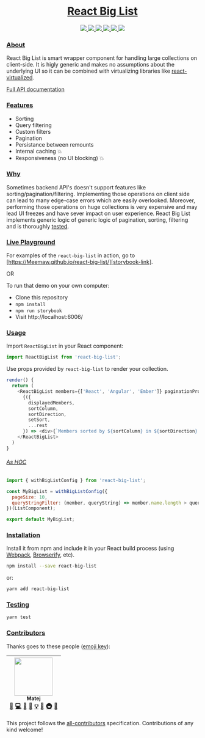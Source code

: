 <!-- Name -->

<h1 align="center">
  <a href="https://github.com/Meemaw/react-big-list">React Big List</a>
</h1>

<!-- Badges -->

<p align="center">

  <a href="https://travis-ci.org/Meemaw/react-big-list">
    <img
       src="https://api.travis-ci.org/Meemaw/react-big-list.svg?branch=master" />
  </a>

  <a href='https://coveralls.io/github/Meemaw/react-big-list?branch=master'>
    <img
      src='https://coveralls.io/repos/github/Meemaw/react-big-list/badge.svg?branch=master' />
  </a>

  <a href="https://github.com/Meemaw/react-big-list/blob/master/LICENSE">
    <img src="https://camo.githubusercontent.com/890acbdcb87868b382af9a4b1fac507b9659d9bf/68747470733a2f2f696d672e736869656c64732e696f2f62616467652f6c6963656e73652d4d49542d626c75652e737667" />

  </a>

  <a href="https://github.com/Meemaw/Photomy#contributors">
    <img 
      src="https://img.shields.io/badge/all_contributors-1-orange.svg?style=flat-square" />
  </a>

  <a href="http://makeapullrequest.com">
    <img
         src="https://img.shields.io/badge/PRs-welcome-brightgreen.svg?style=flat-square" />
  </a>

  <a href="https://opensource.org/">
    <img src="https://badges.frapsoft.com/os/v1/open-source.svg?v=103"/>
  </a>

</span>

### [About][about]

React Big List is smart wrapper component for handling large collections on client-side. It is higly generic and makes no assumptions about the underlying UI so it can be combined with virtualizing libraries like [react-virtualized](https://github.com/bvaughn/react-virtualized).

[Full API documentation](https://github.com/Meemaw/react-big-list/tree/master/docs/API.md)

### [Features][features]

- Sorting
- Query filtering
- Custom filters
- Pagination
- Persistance between remounts
- Internal caching 💥
- Responsiveness (no UI blocking) 💥

### [Why][why]

Sometimes backend API's doesn't support features like sorting/pagination/filtering. Implementing those operations on client side can lead to many edge-case errors which are easily overlooked. Moreover, performing those operations on huge collections is very expensive and may lead UI freezes and have sever impact on user experience. React Big List implements generic logic of generic logic of pagination, sorting, filtering and is thoroughly [tested][tests].

### [Live Playground][playground]

For examples of the `react-big-list` in action, go to [https://Meemaw.github.io/react-big-list/][storybook-link].

OR

To run that demo on your own computer:

- Clone this repository
- `npm install`
- `npm run storybook`
- Visit http://localhost:6006/

### [Usage][usage]

Import `ReactBigList` in your React component:

```javascript static
import ReactBigList from 'react-big-list';
```

Use props provided by `react-big-list` to render your collection.

```javascript static
render() {
  return (
    <ReactBigList members={['React', 'Angular', 'Ember']} paginationProps={{ pageSize: 2 }}>
      {({
        displayedMembers,
        sortColumn,
        sortDirection,
        setSort,
        ...rest
      }) => <div>{`Members sorted by ${sortColumn} in ${sortDirection} direction.`}</div>}
    </ReactBigList>
  )
}
```

###### [As HOC][hoc]

```javascript static
import { withBigListConfig } from 'react-big-list';

const MyBigList = withBigListConfig({
  pageSize: 10,
  queryStringFilter: (member, queryString) => member.name.length > queryString.length,
})(ListComponent);

export default MyBigList;
```

### [Installation][installation]

Install it from npm and include it in your React build process (using [Webpack](http://webpack.github.io/), [Browserify](http://browserify.org/), etc).

```bash
npm install --save react-big-list
```

or:

```bash
yarn add react-big-list
```

### [Testing][testing]

```bash
yarn test
```

[about]: https://github.com/Meemaw/react-big-list#about
[features]: https://github.com/Meemaw/react-big-list#features
[why]: https://github.com/Meemaw/react-big-list#why
[tests]: https://github.com/Meemaw/react-big-list/tree/master/tests
[usage]: https://github.com/Meemaw/react-big-list#usage
[installation]: https://github.com/Meemaw/react-big-list#installation
[testing]: https://github.com/Meemaw/react-big-list#testing
[usage]: https://github.com/Meemaw/react-big-list#usage
[hoc]: https://github.com/Meemaw/react-big-list#hoc
[playground]: https://github.com/Meemaw/react-big-list#playground
[emojis]: https://github.com/kentcdodds/all-contributors#emoji-key
[contributors]: https://github.com/Meemaw/react-big-list#contributors
[all-contributors]: https://github.com/kentcdodds/all-contributors
[storybook-link]: https://meemaw.github.io/react-big-list/?selectedKind=ReactBigList%20-%20combined&selectedStory=Async%20crypto%20table&full=0&addons=1&stories=1&panelRight=0&addonPanel=storybooks%2Fstorybook-addon-knobs

### [Contributors][contributors]

Thanks goes to these people ([emoji key][emojis]):

<!-- ALL-CONTRIBUTORS-LIST:START - Do not remove or modify this section -->
<!-- prettier-ignore -->
| [<img src="https://avatars3.githubusercontent.com/u/8524109?v=4" width="100px;"/><br /><sub><b>Matej</b></sub>](https://github.com/Meemaw)<br />[💬](#question-Meemaw "Answering Questions") [💻](https://github.com/Meemaw/react-big-list/commits?author=Meemaw "Code") [🎨](#design-Meemaw "Design") [📖](https://github.com/Meemaw/react-big-list/commits?author=Meemaw "Documentation") [💡](#example-Meemaw "Examples") [🤔](#ideas-Meemaw "Ideas, Planning, & Feedback") [🚇](#infra-Meemaw "Infrastructure (Hosting, Build-Tools, etc)") [👀](#review-Meemaw "Reviewed Pull Requests") |
| :---: |

<!-- ALL-CONTRIBUTORS-LIST:END -->

This project follows the [all-contributors][all-contributors] specification.
Contributions of any kind welcome!
